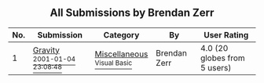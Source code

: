﻿<div align="center">

## All Submissions by Brendan Zerr

</div>

No.  | Submission | Category | By   | User Rating
---- | ---------- | -------- | ---- | -----------
1 | [Gravity<br /><sup>2001-01-04 23:08:48</sup>](https://github.com/Planet-Source-Code/brendan-zerr-gravity__1-14143) | [Miscellaneous<br /><sup>Visual Basic</sup>](../ByCategory/miscellaneous__1-1.md) | Brendan Zerr | 4.0 (20 globes from 5 users)
